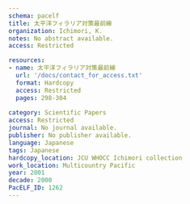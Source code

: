 ```yaml
---
schema: pacelf
title: 太平洋フィラリア対策最前線
organization: Ichimori, K.
notes: No abstract available.
access: Restricted

resources:
- name: 太平洋フィラリア対策最前線
  url: '/docs/contact_for_access.txt'
  format: Hardcopy
  access: Restricted
  pages: 298-304
 
category: Scientific Papers
access: Restricted
journal: No journal available.
publisher: No publisher available. 
language: Japanese 
tags: Japanese 
hardcopy_location: JCU WHOCC Ichimori collection
work_location: Multicountry Pacific
year: 2001
decade: 2000
PacELF_ID: 1262
---
```

